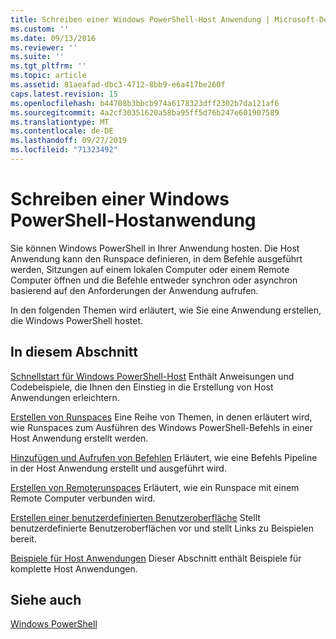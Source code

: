 ```yaml
---
title: Schreiben einer Windows PowerShell-Host Anwendung | Microsoft-Dokumentation
ms.custom: ''
ms.date: 09/13/2016
ms.reviewer: ''
ms.suite: ''
ms.tgt_pltfrm: ''
ms.topic: article
ms.assetid: 81aeafad-dbc3-4712-8bb9-e6a417be260f
caps.latest.revision: 15
ms.openlocfilehash: b44708b3bbcb974a6178323dff2302b7da121af6
ms.sourcegitcommit: 4a2cf30351620a58ba95ff5d76b247e601907589
ms.translationtype: MT
ms.contentlocale: de-DE
ms.lasthandoff: 09/27/2019
ms.locfileid: "71323492"
---
```

# <a name="writing-a-windows-powershell-host-application"></a>Schreiben einer Windows PowerShell-Hostanwendung

Sie können Windows PowerShell in Ihrer Anwendung hosten. Die Host Anwendung kann den Runspace definieren, in dem Befehle ausgeführt werden, Sitzungen auf einem lokalen Computer oder einem Remote Computer öffnen und die Befehle entweder synchron oder asynchron basierend auf den Anforderungen der Anwendung aufrufen.

In den folgenden Themen wird erläutert, wie Sie eine Anwendung erstellen, die Windows PowerShell hostet.

## <a name="in-this-section"></a>In diesem Abschnitt

[Schnellstart für Windows PowerShell-Host](./windows-powershell-host-quickstart.md) Enthält Anweisungen und Codebeispiele, die Ihnen den Einstieg in die Erstellung von Host Anwendungen erleichtern.

[Erstellen von Runspaces](./creating-runspaces.md) Eine Reihe von Themen, in denen erläutert wird, wie Runspaces zum Ausführen des Windows PowerShell-Befehls in einer Host Anwendung erstellt werden.

[Hinzufügen und Aufrufen von Befehlen](./adding-and-invoking-commands.md) Erläutert, wie eine Befehls Pipeline in der Host Anwendung erstellt und ausgeführt wird.

[Erstellen von Remoterunspaces](./creating-remote-runspaces.md) Erläutert, wie ein Runspace mit einem Remote Computer verbunden wird.

[Erstellen einer benutzerdefinierten Benutzeroberfläche](./creating-a-custom-user-interface.md) Stellt benutzerdefinierte Benutzeroberflächen vor und stellt Links zu Beispielen bereit.

[Beispiele für Host Anwendungen](./host-application-samples.md) Dieser Abschnitt enthält Beispiele für komplette Host Anwendungen.

## <a name="see-also"></a>Siehe auch

[Windows PowerShell](https://msdn.microsoft.com/en-us/b41a2af3-aec1-402d-8e18-c2c26be461ff)
